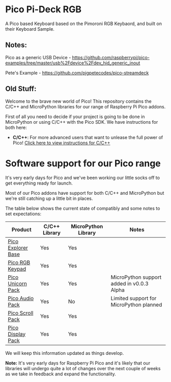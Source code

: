 # Pico Pi-Deck RGB

A Pico based Keyboard based on the Pimoroni RGB Keybaord, and built on their Keyboard Sample.

## Notes:

Pico as a generic USB Device - https://github.com/raspberrypi/pico-examples/tree/master/usb%2Fdevice%2Fdev_hid_generic_inout

Pete's Example - https://github.com/pjgpetecodes/pico-streamdeck

## Old Stuff:

Welcome to the brave new world of Pico! This repository contains the C/C++ and MicroPython libraries for our range of Raspberry Pi Pico addons.

First of all you need to decide if your project is going to be done in MicroPython or using C/C++ with the Pico SDK. We have instructions for both here:

- **C/C++**: For more advanced users that want to unlease the full power of Pico! [Click here to view instructions for C/C++](setting-up-the-pico-sdk.md)

# Software support for our Pico range

It's very early days for Pico and we've been working our little socks off to get everything ready for launch.

Most of our Pico addons have support for both C/C++ and MicroPython but we're still catching up a little bit in places.

The table below shows the current state of compatibly and some notes to set expectations:

|Product|C/C++ Library|MicroPython Library|Notes
|---|---|---|---
|[Pico Explorer Base](https://shop.pimoroni.com/products/pico-explorer-base)|Yes|Yes|
|[Pico RGB Keypad](https://shop.pimoroni.com/products/pico-rgb-keypad-base)|Yes|Yes|
|[Pico Unicorn Pack](https://shop.pimoroni.com/products/pico-unicorn-pack)|Yes|Yes|MicroPython support added in v0.0.3 Alpha
|[Pico Audio Pack](https://shop.pimoroni.com/products/pico-audio-pack)|Yes|No|Limited support for MicroPython planned
|[Pico Scroll Pack](https://shop.pimoroni.com/products/pico-scroll-pack)|Yes|Yes|
|[Pico Display Pack](https://shop.pimoroni.com/products/pico-display-pack)|Yes|Yes|

We will keep this information updated as things develop.

**Note:** It's very early days for Raspberry Pi Pico and it's likely that our libraries will undergo quite a lot of changes over the next couple of weeks as we take in feedback and expand the functionality.
